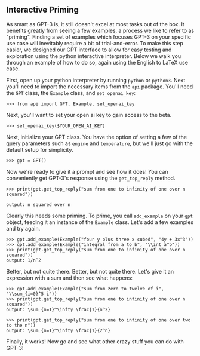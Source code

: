 ## Interactive Priming

As smart as GPT-3 is, it still doesn't excel at most tasks out of the box. It
benefits greatly from seeing a few examples, a process we like to refer to as "priming".
Finding a set of examples which focuses GPT-3 on your specific use case will inevitably require 
a bit of trial-and-error. To make this step easier, we designed our GPT interface to allow for 
easy testing and exploration using the python interactive interpreter. Below we walk you through 
an example of how to do so, again using the English to LaTeX use case. 

First, open up your python interpreter by running `python` or `python3`. Next you'll need to 
import the necessary items from the `api` package. You'll need the `GPT` class,
the `Example` class, and `set_openai_key`:

```
>>> from api import GPT, Example, set_openai_key
``` 

Next, you'll want to set your open ai key to gain access to the beta. 

```
>>> set_openai_key($YOUR_OPEN_AI_KEY)
```

Next, initialize your GPT class. You have the option of setting a few of the query
parameters such as `engine` and `temperature`, but we'll just go with the default
setup for simplicity.

```
>>> gpt = GPT()
```

Now we're ready to give it a prompt and see how it does! You can conveniently get
GPT-3's response using the `get_top_reply` method.

```
>>> print(gpt.get_top_reply("sum from one to infinity of one over n squared"))

output: n squared over n

```

Clearly this needs some priming. To prime, you call `add_example` on your `gpt` object,
feeding it an instance of the `Example` class.  Let's add a few examples and try again.

```
>>> gpt.add_example(Example("four y plus three x cubed", "4y + 3x^3"))
>>> gpt.add_example(Example("integral from a to b", "\\int_a^b"))
>>> print(gpt.get_top_reply("sum from one to infinity of one over n squared"))
output: 1/n^2

```

Better, but not quite there. Better, but not quite there. Let's give it an expression with a 
sum and then see what happens: 

```
>>> gpt.add_example(Example("sum from zero to twelve of i", "\\sum_{i=0}^5 i"))
>>> print(gpt.get_top_reply("sum from one to infinity of one over n squared"))
output: \sum_{n=1}^\infty \frac{1}{n^2}

>>> print(gpt.get_top_reply("sum from one to infinity of one over two to the n"))
output: \sum_{n=1}^\infty \frac{1}{2^n}
```

Finally, it works! Now go and see what other crazy stuff you can do with GPT-3!





